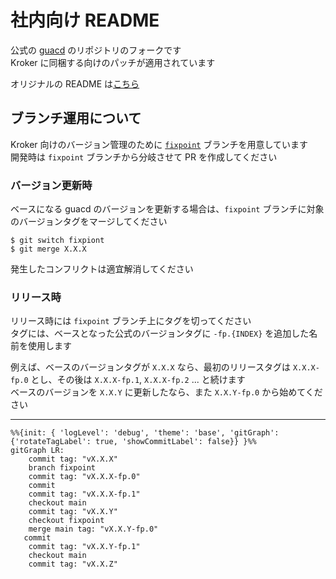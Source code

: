 # 社内向け README

公式の [guacd](https://github.com/apache/guacamole-server) のリポジトリのフォークです  
Kroker に同梱する向けのパッチが適用されています

オリジナルの README は[こちら](./README)

## ブランチ運用について

Kroker 向けのバージョン管理のために [`fixpoint`](https://github.com/fixpoint/guacamole-server/tree/fixpoint) ブランチを用意しています  
開発時は `fixpoint` ブランチから分岐させて PR  を作成してください

### バージョン更新時

ベースになる guacd のバージョンを更新する場合は、`fixpoint` ブランチに対象のバージョンタグをマージしてください

```
$ git switch fixpiont
$ git merge X.X.X
```

発生したコンフリクトは適宜解消してください

### リリース時

リリース時には `fixpoint` ブランチ上にタグを切ってください  
タグには、ベースとなった公式のバージョンタグに `-fp.{INDEX}` を追加した名前を使用します

例えば、ベースのバージョンタグが `X.X.X` なら、最初のリリースタグは `X.X.X-fp.0` とし、その後は `X.X.X-fp.1`, `X.X.X-fp.2` ... と続けます  
ベースのバージョンを `X.X.Y` に更新したなら、また `X.X.Y-fp.0` から始めてください

---

```mermaid
%%{init: { 'logLevel': 'debug', 'theme': 'base', 'gitGraph': {'rotateTagLabel': true, 'showCommitLabel': false}} }%%
gitGraph LR:
    commit tag: "vX.X.X"
    branch fixpoint
    commit tag: "vX.X.X-fp.0"
    commit
    commit tag: "vX.X.X-fp.1"
    checkout main
    commit tag: "vX.X.Y"
    checkout fixpoint
    merge main tag: "vX.X.Y-fp.0"
   commit
    commit tag: "vX.X.Y-fp.1"
    checkout main
    commit tag: "vX.X.Z"
```

